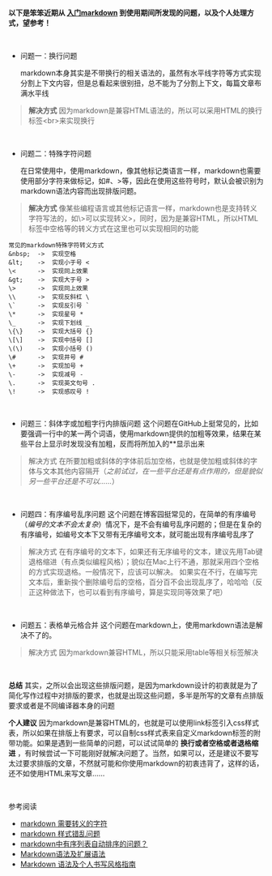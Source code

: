 **以下是笨笨近期从 [入门markdown](https://www.cnblogs.com/codeplayer1999/articles/12315985.html) 到使用期间所发现的问题，以及个人处理方式，望参考！**

<br>

* 问题一：换行问题

	markdown本身其实是不带换行的相关语法的，虽然有水平线字符等方式实现分割上下文内容，但是总看起来很别扭，总不能为了分割上下文，每篇文章布满水平线

>**解决方式**
>因为markdown是兼容HTML语法的，所以可以采用HTML的换行标签\<br\>来实现换行

<br>

* 问题二：特殊字符问题

	在日常使用中，使用markdown，像其他标记类语言一样，markdown也需要使用部分字符来做标记，如\#、\>等，因此在使用这些符号时，默认会被识别为markdown语法内容而出现排版问题。

>**解决方式**
>像某些编程语言或其他标记语言一样，markdown也是支持转义字符写法的，如\\>可以实现转义\>，同时，因为是兼容HTML，所以HTML标签中空格等的转义方式在这里也可以实现相同的功能

```
常见的markdown特殊字符转义方式
&nbsp;	->	实现空格
&lt;	->	实现小于号 <
\<		->	实现同上效果
&gt;	->	实现大于号 >
\>		->	实现同上效果
\\ 		->	实现反斜杠 \
\` 		->	实现反引号 `
\* 		->	实现星号 *
\_ 		->	实现下划线 _
\{\} 	->	实现大括号 {}
\[\] 	->	实现中括号 []
\(\) 	->	实现小括号 ()
\# 		->	实现井号 #
\+ 		->	实现加号 +
\- 		->	实现减号 -
\. 		->	实现英文句号 .
\! 		->	实现感叹号 !
```

<br>

* 问题三：斜体字或加粗字行内排版问题
	这个问题在GitHub上挺常见的，比如要强调一行中的某一两个词语，使用markdown提供的加粗等效果，结果在某些平台上显示时发现没有加粗，反而将所加入的\*\*显示出来

>解决方式
>在所要加粗或斜体的字体前后加空格，也就是使加粗或斜体的字体与文本其他内容隔开（*之前试过，在一些平台还是有点作用的，但是貌似另一些平台还是不可以……*）

<br>

* 问题四：有序编号乱序问题
	这个问题在博客园挺常见的，在简单的有序编号（*编号的文本不会太复杂*）情况下，是不会有编号乱序问题的；但是在复杂的有序编号，如编号文本下又带有无序编号文本，就可能出现有序编号乱序了

>解决方式
>在有序编号的文本下，如果还有无序编号的文本，建议先用Tab键退格缩进（有点类似编程风格）；貌似在Mac上行不通，那就采用四个空格的方式实现退格。一般情况下，应该可以解决。
>如果实在不行，在编写完文本后，重新挨个删除编号后的空格，百分百不会出现乱序了，哈哈哈（反正这种做法下，也可以看到有序编号，算是实现同等效果了吧）

<br>

* 问题五：表格单元格合并
	这个问题在markdown上，使用markdown语法是解决不了的。

>解决方式
>因为markdown兼容HTML，所以只能采用table等相关标签解决

<br>

**总结**
其实，之所以会出现这些排版问题，是因为markdown设计的初衷就是为了简化写作过程中对排版的要求，也就是出现这些问题，多半是所写的文章有点排版要求或者是不同编译器本身的问题

**个人建议**
因为markdown是兼容HTML的，也就是可以使用link标签引入css样式表，所以如果在排版上有要求，可以自制css样式表来自定义markdown标签的附带功能。如果是遇到一些简单的问题，可以试试简单的 **换行或者空格或者退格缩进** ，有时候尝试一下可能刚好就解决问题了。当然，如果可以，还是建议不要写太过要求排版的文章，不然就可能和你使用markdown的初衷违背了，这样的话，还不如使用HTML来写文章……

<br>

参考阅读
* [markdown 需要转义的字符](https://blog.csdn.net/xianghongai/article/details/78976273)
* [markdown 样式错乱问题](https://www.cnblogs.com/jice/p/9931767.html)
* [markdown中有序列表自动排序的问题？](https://www.zhihu.com/question/37515640)
* [Markdown语法及扩展语法](https://www.iminho.me/wiki/docs/mindoc/markdown-basic.md)
* [Markdown 语法及个人书写风格指南](https://note.wuze.me/markdown-syntax-and-personal-writing-style-guide-v2)